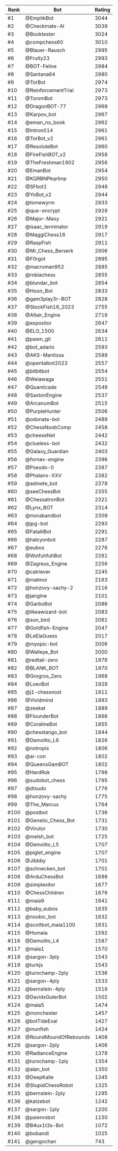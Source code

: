 Rank|Bot|Rating
---|---|---
#1|@EmptikBot|3044
#2|@Checkmate-AI|3039
#3|@Booktester|3024
#4|@compchess60|3010
#5|@Blauer-Rausch|2995
#6|@Fruity23|2993
#7|@BOT-Feline|2984
#8|@Santana64|2980
#9|@TorBot|2974
#10|@ReinforcementTrial|2973
#11|@ToromBot|2973
#12|@DragonBOT-77|2969
#13|@Karpov_bot|2967
#14|@eman_no_book|2962
#15|@Intron014|2961
#16|@TorBot_v2|2961
#17|@ResoluteBot|2960
#18|@FireFishBOT_v2|2958
#19|@TheFreshman1902|2956
#20|@EmanBot|2954
#21|@KQRBNPkqrbnp|2950
#22|@SFbot1|2948
#23|@YoBot_v2|2944
#24|@tomewyrm|2933
#25|@que-encrypt|2929
#26|@Major-Maxy|2921
#27|@isaac_terminator|2919
#28|@MaggiChess16|2917
#29|@RaspFish|2911
#30|@Mr_Chess_Berserk|2906
#31|@F0rgot|2895
#32|@macroman952|2885
#33|@robiachess|2855
#34|@blundar_bot|2854
#35|@Hoon_Bot|2833
#36|@gam3play3r-BOT|2828
#37|@StockFish16_2023|2755
#38|@Altair_Engine|2719
#39|@expositor|2647
#40|@ELO_1500|2634
#41|@pawn_git|2611
#42|@bot_adario|2593
#43|@AKS-Mantissa|2589
#44|@opentalbot2023|2557
#45|@bitbitbot|2554
#46|@Weiawaga|2551
#47|@Quanticade|2549
#48|@SaxtonEngine|2537
#49|@ArcanumBot|2515
#50|@PurpleHunter|2506
#51|@odonata-bot|2489
#52|@ChessNoobComp|2458
#53|@cheeseNet|2442
#54|@clueless-bot|2432
#55|@Galaxy_Guardian|2403
#56|@fornax-engine|2396
#57|@Pseudo-0|2387
#58|@Phalanx-XXV|2382
#59|@admete_bot|2378
#60|@seeChessBot|2355
#61|@ChessatronBot|2321
#62|@Lynx_BOT|2314
#63|@morabandbot|2309
#64|@jpg-bot|2293
#65|@FataliiBot|2291
#66|@halcyonbot|2287
#67|@eubos|2276
#68|@WolfuhfuhBot|2261
#69|@Zagreus_Engine|2256
#70|@catriever|2245
#71|@matmoi|2163
#72|@honzovy-sachy-2|2116
#73|@jangine|2101
#74|@GarboBot|2086
#75|@likeawizard-bot|2083
#76|@sun_bird|2061
#77|@Goldfish-Engine|2047
#78|@LeElaGuess|2017
#79|@myopic-bot|2006
#80|@Walleye_Bot|2000
#81|@redtail-zero|1976
#82|@BLANK_BOT|1970
#83|@Grogros_Zero|1968
#84|@LoevBot|1929
#85|@j1-chessnost|1911
#86|@Vividmind|1893
#87|@zeekat|1889
#88|@FlounderBot|1866
#89|@CoralineBot|1855
#90|@chesstango_bot|1844
#91|@Demolito_L6|1826
#92|@notropis|1806
#93|@ai-con|1802
#94|@QueensGamBOT|1802
#95|@HardRok|1798
#96|@sudobot_chess|1795
#97|@dtsudo|1776
#98|@honzovy-sachy|1775
#99|@The_Marcus|1764
#100|@postbot|1736
#101|@Genetic_Chess_Bot|1731
#102|@Virutor|1730
#103|@melsh_bot|1725
#104|@Demolito_L5|1707
#105|@piglet_engine|1707
#106|@Jibbby|1701
#107|@schnecken_bot|1701
#108|@ArduChessBot|1698
#109|@simplexitor|1677
#110|@ChessChildren|1676
#111|@maia9|1641
#112|@baby_eubos|1635
#113|@noobic_bot|1632
#114|@scottbot_maia1100|1631
#115|@Humaia|1592
#116|@Demolito_L4|1587
#117|@maia1|1570
#118|@sargon-3ply|1543
#119|@turkjs|1543
#120|@turochamp-2ply|1536
#121|@sargon-4ply|1533
#122|@bernstein-4ply|1519
#123|@DavidsGuterBot|1502
#124|@maia5|1474
#125|@monchester|1457
#126|@botTideEval|1427
#127|@munfish|1424
#128|@RoundMoundOfRebounds|1408
#129|@sargon-2ply|1406
#130|@RadianceEngine|1378
#131|@turochamp-1ply|1354
#132|@alan_bot|1350
#133|@DeepKalle|1345
#134|@StupidChessRobot|1325
#135|@bernstein-2ply|1295
#136|@katzebot|1242
#137|@sargon-1ply|1200
#138|@pawnrobot|1150
#139|@B4ux1t3s-Bot|1072
#140|@bobandi|1025
#141|@gengochan|743
